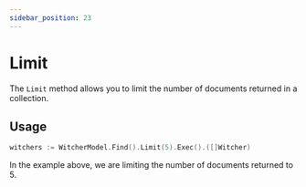 ```yaml
---
sidebar_position: 23
---
```


# Limit

The `Limit` method allows you to limit the number of documents returned in a collection.

## Usage

```go
witchers := WitcherModel.Find().Limit(5).Exec().([]Witcher)
```

In the example above, we are limiting the number of documents returned to 5.